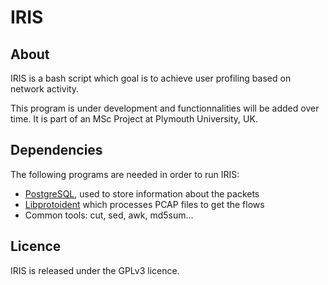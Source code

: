 # IRIS

## About
IRIS is a bash script which goal is to achieve user profiling based on network activity.

This program is under development and functionnalities will be added over time.
It is part of an MSc Project at Plymouth University, UK.

## Dependencies
The following programs are needed in order to run IRIS:
- [PostgreSQL](http://www.postgresql.org/), used to store information about the packets
- [Libprotoident](https://github.com/wanduow/libprotoident) which processes PCAP files to get the flows
- Common tools: cut, sed, awk, md5sum...

## Licence
IRIS is released under the GPLv3 licence.
